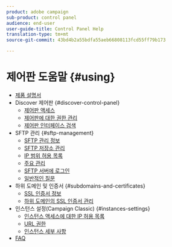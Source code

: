 ```yaml
---
product: adobe campaign
sub-product: control panel
audience: end-user
user-guide-title: Control Panel Help
translation-type: tm+mt
source-git-commit: 43bd4b2a55bdfa55aeb66808113fcd55ff79b173

---
```



# 제어판 도움말 {#using}

+ [제품 설명서](control-panel-home.md)
+ Discover 제어판 {#discover-control-panel}
   + [제어판 액세스](discover/using/accessing-control-panel.md)
   + [제어판에 대한 권한 관리](discover/using/managing-permissions.md)
   + [제어판 인터페이스 검색](discover/using/discovering-the-interface.md)
+ SFTP 관리 {#sftp-management}
   + [SFTP 관리 정보](sftp/using/about-sftp-management.md)
   + [SFTP 저장소 관리](sftp/using/sftp-storage-management.md)
   + [IP 범위 허용 목록](sftp/using/ip-range-whitelisting.md)
   + [주요 관리](sftp/using/key-management.md)
   + [SFTP 서버에 로그인](sftp/using/logging-into-sftp-server.md)
   + [일반적인 질문](sftp/using/common-questions.md)
+ 하위 도메인 및 인증서 {#subdomains-and-certificates}
   + [SSL 인증서 정보](subdomains-certificates/using/about-ssl-certificates.md)
   + [하위 도메인의 SSL 인증서 관리](subdomains-certificates/using/managing-ssl-certificates.md)
+ 인스턴스 설정(Campaign Classic) {#instances-settings}
   + [인스턴스 액세스에 대한 IP 허용 목록](instances-settings/using/ip-whitelisting-instance-access.md)
   + [URL 권한](instances-settings/using/url-permissions.md)
   + [인스턴스 세부 사항](instances-settings/using/instance-details.md)
+ [FAQ](faq.md)
